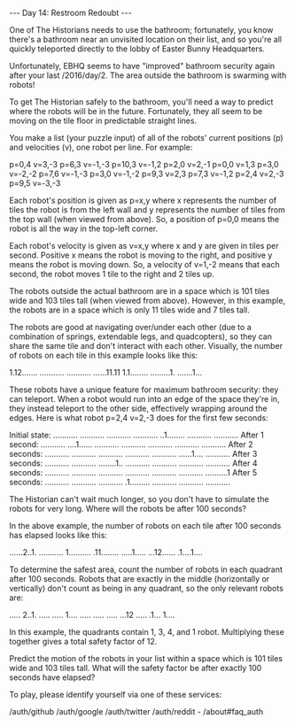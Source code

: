--- Day 14: Restroom Redoubt ---

One of The Historians needs to use the bathroom; fortunately, you know there's a bathroom near an unvisited location on their list, and so you're all quickly teleported directly to the lobby of Easter Bunny Headquarters.

 Unfortunately, EBHQ seems to have "improved" bathroom security again after your last /2016/day/2. The area outside the bathroom is swarming with robots!

 To get The Historian safely to the bathroom, you'll need a way to predict where the robots will be in the future. Fortunately, they all seem to be moving on the tile floor in predictable straight lines.

 You make a list (your puzzle input) of all of the robots' current positions (p) and velocities (v), one robot per line. For example:

 p=0,4 v=3,-3 p=6,3 v=-1,-3 p=10,3 v=-1,2 p=2,0 v=2,-1 p=0,0 v=1,3 p=3,0 v=-2,-2 p=7,6 v=-1,-3 p=3,0 v=-1,-2 p=9,3 v=2,3 p=7,3 v=-1,2 p=2,4 v=2,-3 p=9,5 v=-3,-3 

Each robot's position is given as p=x,y where x represents the number of tiles the robot is from the left wall and y represents the number of tiles from the top wall (when viewed from above). So, a position of p=0,0 means the robot is all the way in the top-left corner.

 Each robot's velocity is given as v=x,y where x and y are given in tiles per second. Positive x means the robot is moving to the right, and positive y means the robot is moving down. So, a velocity of v=1,-2 means that each second, the robot moves 1 tile to the right and 2 tiles up.

 The robots outside the actual bathroom are in a space which is 101 tiles wide and 103 tiles tall (when viewed from above). However, in this example, the robots are in a space which is only 11 tiles wide and 7 tiles tall.

 The robots are good at navigating over/under each other (due to a combination of springs, extendable legs, and quadcopters), so they can share the same tile and don't interact with each other. Visually, the number of robots on each tile in this example looks like this:

 1.12....... ........... ........... ......11.11 1.1........ .........1. .......1... 

These robots have a unique feature for maximum bathroom security: they can teleport. When a robot would run into an edge of the space they're in, they instead teleport to the other side, effectively wrapping around the edges. Here is what robot p=2,4 v=2,-3 does for the first few seconds:

 Initial state: ........... ........... ........... ........... ..1........ ........... ........... After 1 second: ........... ....1...... ........... ........... ........... ........... ........... After 2 seconds: ........... ........... ........... ........... ........... ......1.... ........... After 3 seconds: ........... ........... ........1.. ........... ........... ........... ........... After 4 seconds: ........... ........... ........... ........... ........... ........... ..........1 After 5 seconds: ........... ........... ........... .1......... ........... ........... ........... 

The Historian can't wait much longer, so you don't have to simulate the robots for very long. Where will the robots be after 100 seconds?

 In the above example, the number of robots on each tile after 100 seconds has elapsed looks like this:

 ......2..1. ........... 1.......... .11........ .....1..... ...12...... .1....1.... 

To determine the safest area, count the number of robots in each quadrant after 100 seconds. Robots that are exactly in the middle (horizontally or vertically) don't count as being in any quadrant, so the only relevant robots are:

 ..... 2..1. ..... ..... 1.... ..... ..... ..... ...12 ..... .1... 1.... 

In this example, the quadrants contain 1, 3, 4, and 1 robot. Multiplying these together gives a total safety factor of 12.

 Predict the motion of the robots in your list within a space which is 101 tiles wide and 103 tiles tall. What will the safety factor be after exactly 100 seconds have elapsed?

 To play, please identify yourself via one of these services:

 /auth/github /auth/google /auth/twitter /auth/reddit - /about#faq_auth

 